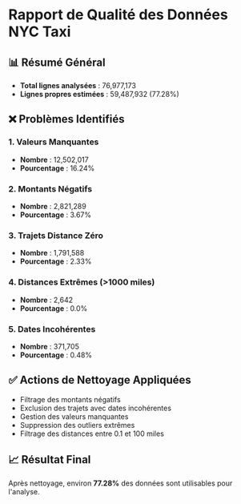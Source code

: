 # Rapport de Qualité des Données NYC Taxi

## 📊 Résumé Général
- **Total lignes analysées** : 76,977,173
- **Lignes propres estimées** : 59,487,932 (77.28%)

## ❌ Problèmes Identifiés

### 1. Valeurs Manquantes
- **Nombre** : 12,502,017
- **Pourcentage** : 16.24%

### 2. Montants Négatifs
- **Nombre** : 2,821,289
- **Pourcentage** : 3.67%

### 3. Trajets Distance Zéro
- **Nombre** : 1,791,588
- **Pourcentage** : 2.33%

### 4. Distances Extrêmes (>1000 miles)
- **Nombre** : 2,642
- **Pourcentage** : 0.0%

### 5. Dates Incohérentes
- **Nombre** : 371,705
- **Pourcentage** : 0.48%

## ✅ Actions de Nettoyage Appliquées
- Filtrage des montants négatifs
- Exclusion des trajets avec dates incohérentes  
- Gestion des valeurs manquantes
- Suppression des outliers extrêmes
- Filtrage des distances entre 0.1 et 100 miles

## 📈 Résultat Final
Après nettoyage, environ **77.28%** des données sont utilisables pour l'analyse.
